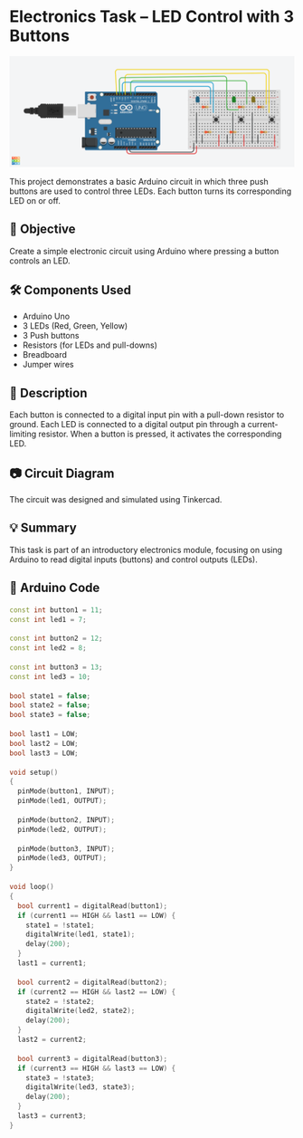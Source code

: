 # Electronics Task – LED Control with 3 Buttons
![preview](Circuit-in-Tinkercad.png)

This project demonstrates a basic Arduino circuit in which three push buttons are used to control three LEDs. Each button turns its corresponding LED on or off.

## 🧠 Objective
Create a simple electronic circuit using Arduino where pressing a button controls an LED.

## 🛠 Components Used
- Arduino Uno  
- 3 LEDs (Red, Green, Yellow)  
- 3 Push buttons  
- Resistors (for LEDs and pull-downs)  
- Breadboard  
- Jumper wires  

## 🔌 Description
Each button is connected to a digital input pin with a pull-down resistor to ground. Each LED is connected to a digital output pin through a current-limiting resistor. When a button is pressed, it activates the corresponding LED.

## 📷 Circuit Diagram
The circuit was designed and simulated using Tinkercad.

## 💡 Summary
This task is part of an introductory electronics module, focusing on using Arduino to read digital inputs (buttons) and control outputs (LEDs).

## 🧾 Arduino Code
```cpp
const int button1 = 11;
const int led1 = 7;

const int button2 = 12;
const int led2 = 8;

const int button3 = 13;
const int led3 = 10;

bool state1 = false;
bool state2 = false;
bool state3 = false;

bool last1 = LOW;
bool last2 = LOW;
bool last3 = LOW;

void setup()
{
  pinMode(button1, INPUT);
  pinMode(led1, OUTPUT);
  
  pinMode(button2, INPUT);
  pinMode(led2, OUTPUT);
  
  pinMode(button3, INPUT);
  pinMode(led3, OUTPUT);
}

void loop()
{
  bool current1 = digitalRead(button1);
  if (current1 == HIGH && last1 == LOW) {
    state1 = !state1;
    digitalWrite(led1, state1);
    delay(200);
  }
  last1 = current1;

  bool current2 = digitalRead(button2);
  if (current2 == HIGH && last2 == LOW) {
    state2 = !state2;
    digitalWrite(led2, state2);
    delay(200);
  }
  last2 = current2;

  bool current3 = digitalRead(button3);
  if (current3 == HIGH && last3 == LOW) {
    state3 = !state3;
    digitalWrite(led3, state3);
    delay(200);
  }
  last3 = current3;
}
